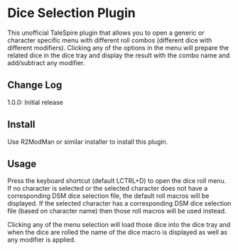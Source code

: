 # Dice Selection Plugin

This unofficial TaleSpire plugin that allows you to open a generic or character specific menu with different roll combos
(different dice with different modifiers). Clicking any of the options in the menu will prepare the related dice in the
dice tray and display the result with the combo name and add/subtract any modifier.

## Change Log

1.0.0: Initial release

## Install

Use R2ModMan or similar installer to install this plugin.

## Usage

Press the keyboard shortcut (default LCTRL+D) to open the dice roll menu. If no character is selected or the selected
character does not have a corresponding DSM dice selection file, the default roll macros will be displayed. If the
selected character has a corresponding DSM dice selection file (based on character name) then those roll macros will be
used instead.

Clicking any of the menu selection will load those dice into the dice tray and when the dice are rolled the name of the
dice macro is displayed as well as any modifier is applied.
